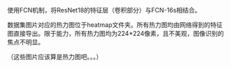 使用FCN机制，将ResNet18的特征层（卷积部分）与FCN-16s相结合。

数据集图片对应的热力图位于heatmap文件夹。所有热力图均由网络得到的特征图直接导出。限于能力，所有热力图均为224*224像素，且不美观，图像识别的焦点不明显。

（这些图片应该算是热力图吧。。。）
